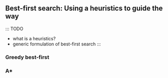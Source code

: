 
## Best-first search: Using a heuristics to guide the way

::: TODO
- what is a heuristics?
- generic formulation of best-first search
:::


### Greedy best-first

### A*

